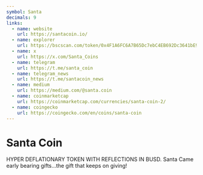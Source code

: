 ```yaml
---
symbol: Santa
decimals: 9
links:
  - name: website
    url: https://santacoin.io/
  - name: explorer
    url: https://bscscan.com/token/0x4F1A6FC6A7B65Dc7ebC4EB692Dc3641bE997c2F2
  - name: x
    url: https://x.com/Santa_Coins
  - name: telegram
    url: https://t.me/santa_coin
  - name: telegram_news
    url: https://t.me/santacoin_news
  - name: medium
    url: https://medium.com/@santa.coin
  - name: coinmarketcap
    url: https://coinmarketcap.com/currencies/santa-coin-2/
  - name: coingecko
    url: https://coingecko.com/en/coins/santa-coin
---
```


# Santa Coin

HYPER DEFLATIONARY TOKEN WITH REFLECTIONS IN BUSD. Santa Came early bearing gifts…the gift that keeps on giving!
